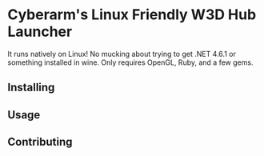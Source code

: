 # Cyberarm's Linux Friendly W3D Hub Launcher
It runs natively on Linux! No mucking about trying to get .NET 4.6.1 or something installed in wine.
Only requires OpenGL, Ruby, and a few gems.

## Installing

## Usage

## Contributing
